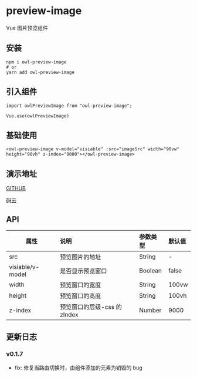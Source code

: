 # preview-image

Vue 图片预览组件

## 安装

```
npm i owl-preview-image
# or
yarn add owl-preview-image
```

## 引入组件

```
import owlPreviewImage from "owl-preview-image";

Vue.use(owlPreviewImage)
```

## 基础使用

```
<owl-preview-image v-model="visiable" :src="imageSrc" width="90vw" height="90vh" z-index="9000"></owl-preview-image>
```

## 演示地址

[GITHUB](https://guojikun.github.io/preview-image/)

[码云](https://guojikun_admin.gitee.io/preview-image/)

## API

| 属性             | 说明                         | 参数类型 | 默认值 |
| ---------------- | :--------------------------- | :------- | :----- |
| src              | 预览图片的地址               | String   | -      |
| visiable/v-model | 是否显示预览窗口             | Boolean  | false  |
| width            | 预览窗口的宽度               | String   | 100vw  |
| height           | 预览窗口的高度               | String   | 100vh  |
| z-index          | 预览窗口的层级-css 的 zIndex | Number   | 9000   |

## 更新日志

### v0.1.7

-   fix: 修复当路由切换时，由组件添加的元素为销毁的 bug
